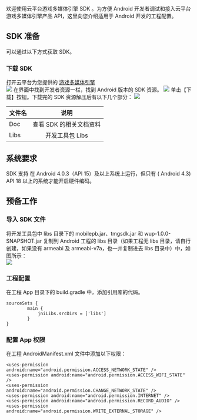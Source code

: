 欢迎使用云平台游戏多媒体引擎 SDK 。为方便 Android 开发者调试和接入云平台游戏多媒体引擎产品 API，这里向您介绍适用于 Android 开发的工程配置。

## SDK 准备
可以通过以下方式获取 SDK。

### 下载 SDK 
打开云平台为您提供的 [游戏多媒体引擎](http://tcecqpoc.fsphere.cn/product/tmg?idx=1)  
![](http://imgcache.tcecqpoc.fsphere.cn/image/main.qcloudimg.com/raw/0372fd5cef701700a372599913829393.png)
在界面中找到开发者资源一栏，找到 Android 版本的 SDK 资源。
![](http://imgcache.tcecqpoc.fsphere.cn/image/main.qcloudimg.com/raw/44a32b4b1baaa3d506f5fa5b0e10c005.png)
单击【下载】按钮。下载完的 SDK 资源解压后有以下几个部分：
![](http://imgcache.tcecqpoc.fsphere.cn/image/main.qcloudimg.com/raw/c8c3b1e8806b4047c3606026909b1a12.png)

|文件名       | 说明           
| ------------- |:-------------:|
| Doc    	|查看 SDK 的相关文档资料|
| Libs     	| 开发工具包 Libs     |

## 系统要求
SDK 支持 在 Android 4.0.3（API 15）及以上系统上运行，但只有 ( Android 4.3) API 18 以上的系统才能开启硬件编码。

## 预备工作
### 导入 SDK 文件  
将开发工具包中 libs 目录下的 mobilepb.jar、tmgsdk.jar 和 wup-1.0.0-SNAPSHOT.jar 复制到 Android 工程的 libs 目录（如果工程无 libs 目录，请自行创建，如果没有 armeabi 及 armeabi-v7a，也一并复制进去 libs 目录中）中，如图所示：  
![](http://imgcache.tcecqpoc.fsphere.cn/image/main.qcloudimg.com/raw/2d35214a4bda9fdd36de0527a6bfa0e7.png)

### 工程配置  
在工程 App 目录下的 build.gradle 中，添加引用库的代码。  
```
sourceSets {
        main {
            jniLibs.srcDirs = ['libs']
        }
}
```  

### 配置 App 权限  
在工程 AndroidManifest.xml 文件中添加以下权限：
```
<uses-permission android:name="android.permission.ACCESS_NETWORK_STATE" />
<uses-permission android:name="android.permission.ACCESS_WIFI_STATE" />
<uses-permission android:name="android.permission.CHANGE_NETWORK_STATE" />
<uses-permission android:name="android.permission.INTERNET" />
<uses-permission android:name="android.permission.RECORD_AUDIO" />
<uses-permission android:name="android.permission.WRITE_EXTERNAL_STORAGE" />
```
